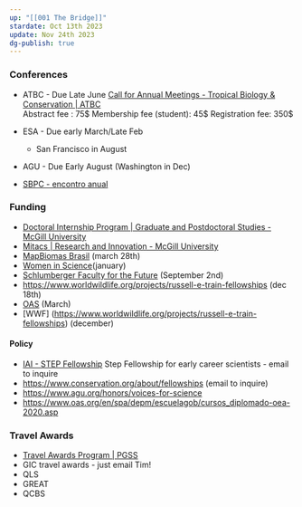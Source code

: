 ```yaml
---
up: "[[001 The Bridge]]"
stardate: Oct 13th 2023
update: Nov 24th 2023
dg-publish: true
---
```


### Conferences
- ATBC - Due Late June
	[Call for Annual Meetings - Tropical Biology & Conservation | ATBC](https://tropicalbiology.org/call-for-annual-meetings/)  
	Abstract fee : 75$
	Membership fee (student): 45$
	Registration fee: 350$
	
- ESA - Due early March/Late Feb
	- San Francisco in August
- AGU - Due Early August (Washington in Dec)
- [SBPC - encontro anual](https://www.liberalamazon.com/education/news/latin-americas-largest-scientific-event-to-discuss-amazon-reality-at-ufpa-in-belem)

### Funding
- [Doctoral Internship Program | Graduate and Postdoctoral Studies - McGill University](https://www.mcgill.ca/gps/funding/internship-funding-opportunities/dip)
- [Mitacs | Research and Innovation - McGill University](https://www.mcgill.ca/research/research/funding/federal/mitacs)
- [MapBiomas Brasil](https://brasil.mapbiomas.org/premio-mapbiomas/) (march 28th)
- [Women in Science](https://www.gwis.org/page/fellowship_program)(january)
- [Schlumberger Faculty for the Future](https://www.facultyforthefuture.net/new-and-renewal-grant-application-process/) (September 2nd)
- https://www.worldwildlife.org/projects/russell-e-train-fellowships (dec 18th)
- [OAS](https://www.gov.br/mre/pt-br/assuntos/cultura-e-educacao/temas-educacionais/programas-de-estudo-para-brasileiros/organizacao-dos-estados-americanos-oea) (March)
- [WWF] (https://www.worldwildlife.org/projects/russell-e-train-fellowships) (december)


#### Policy
- [IAI - STEP Fellowship](https://www.iai.int/en/step) Step Fellowship for early career scientists - email to inquire
- https://www.conservation.org/about/fellowships (email to inquire)
- https://www.agu.org/honors/voices-for-science
- https://www.oas.org/en/spa/depm/escuelagob/cursos_diplomado-oea-2020.asp
### Travel Awards
- [Travel Awards Program | PGSS](https://pgss.mcgill.ca/en/pgss-travel-grants?utm_medium=email&utm_campaign=Nov-Newswire&utm_source=Envoke-Nov-2023-Regular-%2B-Law-%2B-Med&utm_term=PGSS-Newsletter---Increases-to-funding-for-Travel-Awards)
- GIC travel awards - just email Tim!
- QLS
- GREAT
- QCBS

